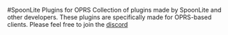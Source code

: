  [logo]: https://github.com/SpoonLite/spoon-plugins/raw/main/SpoonLiteDisc.png
#SpoonLite Plugins for OPRS
Collection of plugins made by SpoonLite and other developers. These plugins are specifically made for OPRS-based clients.
Please feel free to join the [discord](https://discord.gg/mZvA6My)
